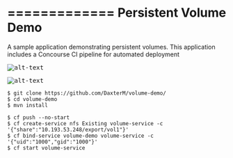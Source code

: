 =============
Persistent Volume Demo
=============

A sample application demonstrating persistent volumes.  This application includes a Concourse CI pipeline for automated deployment

<kbd>![alt-text](https://github.com/azwickey-pivotal/volume-demo/blob/master/ci.png)</kbd>

<kbd>![alt-text](https://github.com/azwickey-pivotal/volume-demo/blob/master/app.png)</kbd>


```
$ git clone https://github.com/DaxterM/volume-demo/
$ cd volume-demo
$ mvn install

$ cf push --no-start
$ cf create-service nfs Existing volume-service -c '{"share":"10.193.53.248/export/vol1"}'
$ cf bind-service volume-demo volume-service -c '{"uid":"1000","gid":"1000"}'
$ cf start volume-service
```
